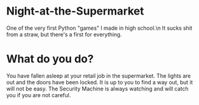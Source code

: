 # Night-at-the-Supermarket
One of the very first Python "games" I made in high school.\n
It sucks shit from a straw, but there's a first for everything.

# What do you do?
You have fallen asleep at your retail job in the supermarket. The lights
are out and the doors have been locked. It is up to you to find a way out, 
but it will not be easy. The Security Machine is always watching and will
catch you if you are not careful.

